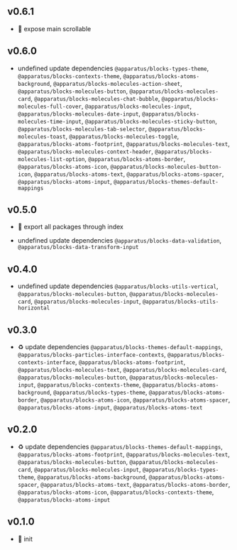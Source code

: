 ## v0.6.1

* 🐞 expose main scrollable

## v0.6.0

* undefined update dependencies `@apparatus/blocks-types-theme`, `@apparatus/blocks-contexts-theme`, `@apparatus/blocks-atoms-background`, `@apparatus/blocks-molecules-action-sheet`, `@apparatus/blocks-molecules-button`, `@apparatus/blocks-molecules-card`, `@apparatus/blocks-molecules-chat-bubble`, `@apparatus/blocks-molecules-full-cover`, `@apparatus/blocks-molecules-input`, `@apparatus/blocks-molecules-date-input`, `@apparatus/blocks-molecules-time-input`, `@apparatus/blocks-molecules-sticky-button`, `@apparatus/blocks-molecules-tab-selector`, `@apparatus/blocks-molecules-toast`, `@apparatus/blocks-molecules-toggle`, `@apparatus/blocks-atoms-footprint`, `@apparatus/blocks-molecules-text`, `@apparatus/blocks-molecules-context-header`, `@apparatus/blocks-molecules-list-option`, `@apparatus/blocks-atoms-border`, `@apparatus/blocks-atoms-icon`, `@apparatus/blocks-molecules-button-icon`, `@apparatus/blocks-atoms-text`, `@apparatus/blocks-atoms-spacer`, `@apparatus/blocks-atoms-input`, `@apparatus/blocks-themes-default-mappings`

## v0.5.0

* 🌱 export all packages through index

* undefined update dependencies `@apparatus/blocks-data-validation`, `@apparatus/blocks-data-transform-input`

## v0.4.0

* undefined update dependencies `@apparatus/blocks-utils-vertical`, `@apparatus/blocks-molecules-button`, `@apparatus/blocks-molecules-card`, `@apparatus/blocks-molecules-input`, `@apparatus/blocks-utils-horizontal`

## v0.3.0

* ♻️ update dependencies `@apparatus/blocks-themes-default-mappings`, `@apparatus/blocks-particles-interface-contexts`, `@apparatus/blocks-contexts-interface`, `@apparatus/blocks-atoms-footprint`, `@apparatus/blocks-molecules-text`, `@apparatus/blocks-molecules-card`, `@apparatus/blocks-molecules-button`, `@apparatus/blocks-molecules-input`, `@apparatus/blocks-contexts-theme`, `@apparatus/blocks-atoms-background`, `@apparatus/blocks-types-theme`, `@apparatus/blocks-atoms-border`, `@apparatus/blocks-atoms-icon`, `@apparatus/blocks-atoms-spacer`, `@apparatus/blocks-atoms-input`, `@apparatus/blocks-atoms-text`

## v0.2.0

* ♻️ update dependencies `@apparatus/blocks-themes-default-mappings`, `@apparatus/blocks-atoms-footprint`, `@apparatus/blocks-molecules-text`, `@apparatus/blocks-molecules-button`, `@apparatus/blocks-molecules-card`, `@apparatus/blocks-molecules-input`, `@apparatus/blocks-types-theme`, `@apparatus/blocks-atoms-background`, `@apparatus/blocks-atoms-spacer`, `@apparatus/blocks-atoms-text`, `@apparatus/blocks-atoms-border`, `@apparatus/blocks-atoms-icon`, `@apparatus/blocks-contexts-theme`, `@apparatus/blocks-atoms-input`

## v0.1.0

* 🐣 init
